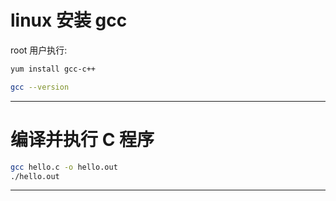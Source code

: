 
# linux 安装 gcc

root 用户执行:
```bash
yum install gcc-c++

gcc --version
```

---

# 编译并执行 C 程序

```bash
gcc hello.c -o hello.out
./hello.out
```

---
